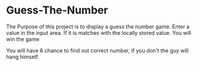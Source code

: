 # Guess-The-Number

The Purpose of this project is to display a guess the number game.
Enter a value in the input area. If it is matches with the locally stored value. You will win the game

You will have 6 chance to find out correct number, if you don't  the guy will hang himself.
